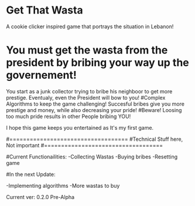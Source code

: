 # Get That Wasta
A cookie clicker inspired game that portrays the situation in Lebanon!
# You must get the wasta from the president by bribing your way up the governement!
You start as a junk collector trying to bribe his neighboor to get more prestige. Eventualy, even the President will bow to you!
#Complex Algorithms to keep the game challenging!
Succesful bribes give you more prestige and money, while also decreasing your pride!
#Beware! Loosing too much pride results in other People bribing YOU!


I hope this game keeps you entertained as It's my first game.

#===================================
#Technical Stuff here, Not important
#===================================


#Current Functionailities:
-Collecting Wastas
-Buying bribes
-Resetting game

#In the next Update:

-Implementing algorithms
-More wastas to buy

Current ver: 0.2.0 Pre-Alpha
